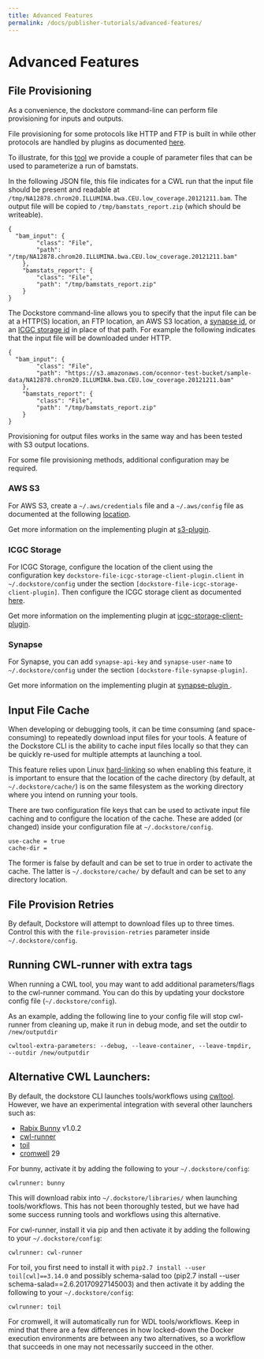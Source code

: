 ```yaml
---
title: Advanced Features
permalink: /docs/publisher-tutorials/advanced-features/
---
```

# Advanced Features

## File Provisioning

As a convenience, the dockstore command-line can perform file provisioning for inputs and outputs.

File provisioning for some protocols like HTTP and FTP is built in while other protocols are handled by plugins as documented [here](https://github.com/ga4gh/dockstore/tree/develop/dockstore-file-plugin-parent).

To illustrate, for this [tool](https://dockstore.org/containers/quay.io/collaboratory/dockstore-tool-bamstats) we provide a couple of parameter files that can be used to parameterize a run of bamstats.

In the following JSON file, this file indicates for a CWL run that the input file should be present and readable at `/tmp/NA12878.chrom20.ILLUMINA.bwa.CEU.low_coverage.20121211.bam`. The output file will be copied to `/tmp/bamstats_report.zip` (which should be writeable).

```
{
  "bam_input": {
        "class": "File",
        "path": "/tmp/NA12878.chrom20.ILLUMINA.bwa.CEU.low_coverage.20121211.bam"
    },
    "bamstats_report": {
        "class": "File",
        "path": "/tmp/bamstats_report.zip"
    }
}
```

The Dockstore command-line allows you to specify that the input file can be at a HTTP(S) location, an FTP location, an AWS S3 location, a [synapse id](http://python-docs.synapse.org/#accessing-data), or an [ICGC storage id](http://docs.icgc.org/cloud/guide/#cloud-guide) in place of that path. For example the following indicates that the input file will be downloaded under HTTP.

```
{
  "bam_input": {
        "class": "File",
        "path": "https://s3.amazonaws.com/oconnor-test-bucket/sample-data/NA12878.chrom20.ILLUMINA.bwa.CEU.low_coverage.20121211.bam"
    },
    "bamstats_report": {
        "class": "File",
        "path": "/tmp/bamstats_report.zip"
    }
}
```

Provisioning for output files works in the same way and has been tested with S3 output locations.

For some file provisioning methods, additional configuration may be required.

### AWS S3

For AWS S3, create a `~/.aws/credentials` file and a `~/.aws/config` file as documented at the following [location](https://docs.aws.amazon.com/cli/latest/userguide/cli-chap-getting-started.html#cli-config-files).

Get more information on the implementing plugin at [s3-plugin](https://github.com/dockstore/s3-plugin).

### ICGC Storage

For ICGC Storage, configure the location of the client using the configuration key `dockstore-file-icgc-storage-client-plugin.client` in `~/.dockstore/config` under the section `[dockstore-file-icgc-storage-client-plugin]`. Then configure the ICGC storage client as documented [here](http://docs.icgc.org/cloud/guide/#configuration).

Get more information on the implementing plugin at [icgc-storage-client-plugin](https://github.com/dockstore/icgc-storage-client-plugin).


### Synapse

For Synapse, you can add `synapse-api-key` and `synapse-user-name` to `~/.dockstore/config` under the section `[dockstore-file-synapse-plugin]`.

Get more information on the implementing plugin at [synapse-plugin
](https://github.com/dockstore/synapse-plugin).


## Input File Cache

When developing or debugging tools, it can be time consuming (and space-consuming) to repeatedly download input files for your tools. A feature of the Dockstore CLI is the ability to cache input files locally so that they can be quickly re-used for multiple attempts at launching a tool.

This feature relies upon Linux [hard-linking](https://en.wikipedia.org/wiki/Hard_link) so when enabling this feature, it is important to ensure that the location of the cache directory (by default, at `~/.dockstore/cache/`) is on the same filesystem as the working directory where you intend on running your tools.

There are two configuration file keys that can be used to activate input file caching and to configure the location of the cache.  These are added (or changed) inside your configuration file at `~/.dockstore/config`.

```
use-cache = true
cache-dir =
```

The former is false by default and can be set to true in order to activate the cache.
The latter is `~/.dockstore/cache/` by default and can be set to any directory location.

## File Provision Retries

By default, Dockstore will attempt to download files up to three times. Control this with the `file-provision-retries` parameter inside `~/.dockstore/config`.

## Running CWL-runner with extra tags

When running a CWL tool, you may want to add additional parameters/flags to the cwl-runner command. You can do this by updating your dockstore config file (`~/.dockstore/config`).

As an example, adding the following line to your config file will stop cwl-runner from cleaning up, make it run in debug mode, and set the outdir to `/new/outputdir`

```
cwltool-extra-parameters: --debug, --leave-container, --leave-tmpdir, --outdir /new/outputdir
```

## Alternative CWL Launchers:

By default, the dockstore CLI launches tools/workflows using [cwltool](https://github.com/common-workflow-language/cwltool). However, we have an experimental integration with several other launchers such as:
- [Rabix Bunny](https://github.com/rabix/bunny) v1.0.2
- [cwl-runner](https://github.com/common-workflow-language/cwltool)
- [toil](https://github.com/BD2KGenomics/toil)
- [cromwell](https://github.com/broadinstitute/cromwell) 29

For bunny, activate it by adding the following to your `~/.dockstore/config`:
```
cwlrunner: bunny
```
This will download rabix into `~/.dockstore/libraries/` when launching tools/workflows. This has not been thoroughly tested, but we have had some success running tools and workflows using this alternative.

For cwl-runner, install it via pip and then activate it by adding the following to your `~/.dockstore/config`:
```
cwlrunner: cwl-runner
```

For toil, you first need to install it with `pip2.7 install --user toil[cwl]==3.14.0` and possibly schema-salad too (pip2.7 install --user schema-salad==2.6.20170927145003) and then activate it by adding the following to your `~/.dockstore/config`:
```
cwlrunner: toil
```

For cromwell, it will automatically run for WDL tools/workflows.
Keep in mind that there are a few differences in how locked-down the Docker execution environments are between any two alternatives, so a workflow that succeeds in one may not necessarily succeed in the other.
